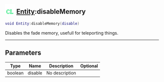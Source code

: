 ## <img src="../../.gitbook/assets/client.png" width="32" height="32" /> [Entity](../entity/README.md):disableMemory

```lua
void Entity:disableMemory(disable)
```

Disables the fade memory, usefull for teleporting things.<br>

-----------------
## Parameters

| Type   | Name | Description | Optional |
| ------ | ---- | ----------- | -------: |
| boolean | disable | No description |  |
